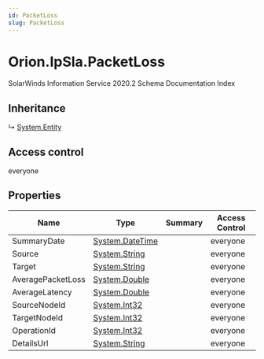 ```yaml
---
id: PacketLoss
slug: PacketLoss
---
```


# Orion.IpSla.PacketLoss

SolarWinds Information Service 2020.2 Schema Documentation Index

## Inheritance

↳ [System.Entity](./../System/Entity)

## Access control

everyone

## Properties

| Name | Type | Summary | Access Control |
| ------ | ------ | ------ | ------ |
| SummaryDate | [System.DateTime](https://docs.microsoft.com/en-us/dotnet/api/system.datetime) |  | everyone |
| Source | [System.String](https://docs.microsoft.com/en-us/dotnet/api/system.string) |  | everyone |
| Target | [System.String](https://docs.microsoft.com/en-us/dotnet/api/system.string) |  | everyone |
| AveragePacketLoss | [System.Double](https://docs.microsoft.com/en-us/dotnet/api/system.double) |  | everyone |
| AverageLatency | [System.Double](https://docs.microsoft.com/en-us/dotnet/api/system.double) |  | everyone |
| SourceNodeId | [System.Int32](https://docs.microsoft.com/en-us/dotnet/api/system.int32) |  | everyone |
| TargetNodeId | [System.Int32](https://docs.microsoft.com/en-us/dotnet/api/system.int32) |  | everyone |
| OperationId | [System.Int32](https://docs.microsoft.com/en-us/dotnet/api/system.int32) |  | everyone |
| DetailsUrl | [System.String](https://docs.microsoft.com/en-us/dotnet/api/system.string) |  | everyone |

